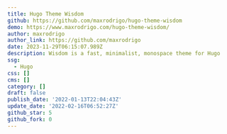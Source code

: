 ```yaml
---
title: Hugo Theme Wisdom
github: https://github.com/maxrodrigo/hugo-theme-wisdom
demo: https://www.maxrodrigo.com/hugo-theme-wisdom/
author: maxrodrigo
author_link: https://github.com/maxrodrigo
date: 2023-11-29T06:15:07.989Z
description: Wisdom is a fast, minimalist, monospace theme for Hugo
ssg:
  - Hugo
css: []
cms: []
category: []
draft: false
publish_date: '2022-01-13T22:04:43Z'
update_date: '2022-02-16T06:52:27Z'
github_star: 5
github_fork: 0
---
```

